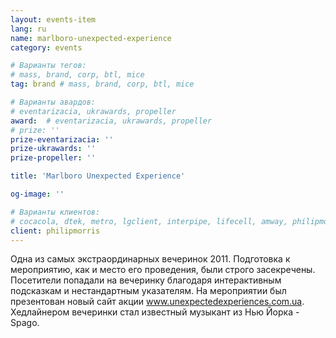 ```yaml
---
layout: events-item
lang: ru
name: marlboro-unexpected-experience
category: events

# Варианты тегов:
# mass, brand, corp, btl, mice
tag: brand # mass, brand, corp, btl, mice

# Варианты авардов:
# eventarizacia, ukrawards, propeller
award:  # eventarizacia, ukrawards, propeller
# prize: ''
prize-eventarizacia: ''
prize-ukrawards: ''
prize-propeller: ''

title: 'Marlboro Unexpected Experience'

og-image: ''

# Варианты клиентов:
# cocacola, dtek, metro, lgclient, interpipe, lifecell, amway, philipmorris, olymp, maristela, udp, top, zefir, unicef, wog, sebbank, niko, nemiroff, maxim, velykakyshenia, marieclaire, chervonenkoracing, burn, altis, mts, prime, seppala, lifeclient, pekingduck,
client: philipmorris
---
```


Одна из самых экстраординарных вечеринок 2011. Подготовка к мероприятию, как и место его проведения, были строго засекречены. Посетители попадали на вечеринку благодаря интерактивным подсказкам и нестандартным указателям. На мероприятии был презентован новый сайт акции <a href="http://www.unexpectedexperiences.com.ua/">www.unexpectedexperiences.com.ua</a>. Хедлайнером вечеринки стал известный музыкант из Нью Йорка - Spago.
